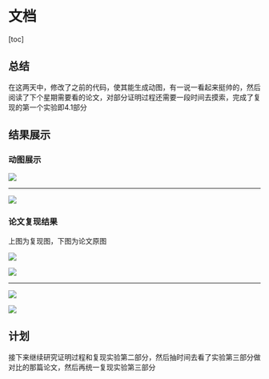 # 文档

[toc]

## 总结

在这两天中，修改了之前的代码，使其能生成动图，有一说一看起来挺帅的，然后阅读了下个星期需要看的论文，对部分证明过程还需要一段时间去摸索，完成了复现的第一个实验即4.1部分

## 结果展示

### 动图展示

![](https://wyj-bck.oss-cn-guangzhou.aliyuncs.com/pic/w1.gif)

****

![](https://wyj-bck.oss-cn-guangzhou.aliyuncs.com/pic/w2.1.gif)

### 论文复现结果

上图为复现图，下图为论文原图

![](https://wyj-bck.oss-cn-guangzhou.aliyuncs.com/pic/w2.1.jpg)

![](https://wyj-bck.oss-cn-guangzhou.aliyuncs.com/pic/20220715111141.png)

****

![](https://wyj-bck.oss-cn-guangzhou.aliyuncs.com/pic/w2.2.jpg)

![](https://wyj-bck.oss-cn-guangzhou.aliyuncs.com/pic/20220715150159.png)



## 计划

接下来继续研究证明过程和复现实验第二部分，然后抽时间去看了实验第三部分做对比的那篇论文，然后再统一复现实验第三部分
